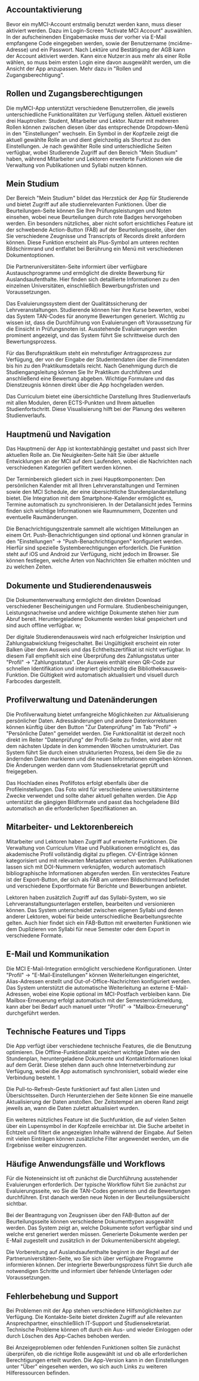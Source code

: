 ## Accountaktivierung  
Bevor ein myMCI-Account erstmalig benutzt werden kann, muss dieser aktiviert werden. Dazu im Login-Screen "Activate MCI Account" auswählen. In der aufscheinenden Eingabemaske muss der vorher via E-Mail empfangene Code eingegeben werden, sowie der Benutzername (mci4me-Adresse) und ein Passwort. Nach Lektüre und Bestätigung der AGB kann der Account aktiviert werden. Kann ein:e Nutzer:in aus mehr als einer Rolle wählen, so muss beim ersten Login eine davon ausgewählt werden, um die Ansicht der App anzupassen. Mehr dazu in "Rollen und Zugangsberechtigung".
## Rollen und Zugangsberechtigungen 

Die myMCI-App unterstützt verschiedene Benutzerrollen, die jeweils unterschiedliche Funktionalitäten zur Verfügung stellen. Aktuell existieren drei Hauptrollen: Student, Mitarbeiter und Lektor. Nutzer mit mehreren Rollen können zwischen diesen über das entsprechende Dropdown-Menü in den "Einstellungen" wechseln. Ein Symbol in der Kopfzeile zeigt die aktuell gewählte Rolle an und dient gleichzeitig als Shortcut zu den Einstellungen. Je nach gewählter Rolle sind unterschiedliche Seiten verfügbar, wobei Studierende Zugriff auf den Bereich "Mein Studium" haben, während Mitarbeiter und Lektoren erweiterte Funktionen wie die Verwaltung von Publikationen und Syllabi nutzen können.  
  
  
## Mein Studium  
Der Bereich "Mein Studium" bildet das Herzstück der App für Studierende und bietet Zugriff auf alle studienrelevanten Funktionen. Über die Beurteilungen-Seite können Sie Ihre Prüfungsleistungen und Noten einsehen, wobei neue Beurteilungen durch rote Badges hervorgehoben werden. Ein besonders nützliches, aber nicht sofort ersichtliches Feature ist der schwebende Action-Button (FAB) auf der Beurteilungsseite, über den Sie verschiedene Zeugnisse und Transcripts of Records direkt anfordern können. Diese Funktion erscheint als Plus-Symbol am unteren rechten Bildschirmrand und entfaltet bei Berührung ein Menü mit verschiedenen Dokumentoptionen.  
  
Die Partneruniversitäten-Seite informiert über verfügbare Austauschprogramme und ermöglicht die direkte Bewerbung für Auslandsaufenthalte. Hier finden sich detaillierte Informationen zu den einzelnen Universitäten, einschließlich Bewerbungsfristen und Voraussetzungen.  
  
Das Evaluierungssystem dient der Qualitätssicherung der Lehrveranstaltungen. Studierende können hier ihre Kurse bewerten, wobei das System TAN-Codes für anonyme Bewertungen generiert. Wichtig zu wissen ist, dass die Durchführung von Evaluierungen oft Voraussetzung für die Einsicht in Prüfungsnoten ist. Ausstehende Evaluierungen werden prominent angezeigt, und das System führt Sie schrittweise durch den Bewertungsprozess.  
  
Für das Berufspraktikum steht ein mehrstufiger Antragsprozess zur Verfügung, der von der Eingabe der Studentendaten über die Firmendaten bis hin zu den Praktikumsdetails reicht. Nach Genehmigung durch die Studiengangsleitung können Sie Ihr Praktikum durchführen und anschließend eine Bewertung abgeben. Wichtige Formulare und das Dienstzeugnis können direkt über die App hochgeladen werden.  
  
Das Curriculum bietet eine übersichtliche Darstellung Ihres Studienverlaufs mit allen Modulen, deren ECTS-Punkten und Ihrem aktuellen Studienfortschritt. Diese Visualisierung hilft bei der Planung des weiteren Studienverlaufs.  
  
  
## Hauptmenü und Navigation  
Das Hauptmenü der App ist kontextabhängig gestaltet und passt sich Ihrer aktuellen Rolle an. Die Neuigkeiten-Seite hält Sie über aktuelle Entwicklungen an der MCI auf dem Laufenden, wobei die Nachrichten nach verschiedenen Kategorien gefiltert werden können.  
  
Der Terminbereich gliedert sich in zwei Hauptkomponenten: Den persönlichen Kalender mit all Ihren Lehrveranstaltungen und Terminen sowie den MCI Schedule, der eine übersichtliche Stundenplandarstellung bietet. Die Integration mit dem Smartphone-Kalender ermöglicht es, Termine automatisch zu synchronisieren. In der Detailansicht jedes Termins finden sich wichtige Informationen wie Raumnummern, Dozenten und eventuelle Raumänderungen.  
  
Die Benachrichtigungszentrale sammelt alle wichtigen Mitteilungen an einem Ort. Push-Benachrichtigungen sind optional und können granular in den "Einstellungen" → "Push-Benachrichtigungen" konfiguriert werden. Hierfür sind spezielle Systemberechtigungen erforderlich. Die Funktion steht auf iOS und Android zur Verfügung, nicht jedoch im Browser. Sie können festlegen, welche Arten von Nachrichten Sie erhalten möchten und zu welchen Zeiten.  
  
  
## Dokumente und Studierendenausweis  
Die Dokumentenverwaltung ermöglicht den direkten Download verschiedener Bescheinigungen und Formulare. Studienbescheinigungen, Leistungsnachweise und andere wichtige Dokumente stehen hier zum Abruf bereit. Heruntergeladene Dokumente werden lokal gespeichert und sind auch offline verfügbar.  w;
  
Der digitale Studierendenausweis wird nach erfolgreicher Inskription und Zahlungsabwicklung freigeschaltet. Bei Ungültigkeit erscheint ein roter Balken über dem Ausweis und das Echtheitszertifikat ist nicht verfügbar. In diesem Fall empfiehlt sich eine Überprüfung des Zahlungsstatus unter "Profil" → "Zahlungsstatus". Der Ausweis enthält einen QR-Code zur schnellen Identifikation und integriert gleichzeitig die Bibliotheksausweis-Funktion. Die Gültigkeit wird automatisch aktualisiert und visuell durch Farbcodes dargestellt.  
  
  
## Profilverwaltung und Datenänderungen  
Die Profilverwaltung bietet umfangreiche Möglichkeiten zur Aktualisierung persönlicher Daten. Adressänderungen und andere Datenkorrekturen können künftig über den Button "Zur Datenprüfung" im Tab "Profil" → "Persönliche Daten" gemeldet werden. Die Funktionalität ist derzeit noch direkt im Reiter "Datenprüfung" der Profil-Seite zu finden, wird aber mit dem nächsten Update in den kommenden Wochen umstrukturiert. Das System führt Sie durch einen strukturierten Prozess, bei dem Sie die zu ändernden Daten markieren und die neuen Informationen eingeben können. Die Änderungen werden dann vom Studiensekretariat geprüft und freigegeben.  
  
Das Hochladen eines Profilfotos erfolgt ebenfalls über die Profileinstellungen. Das Foto wird für verschiedene universitätsinterne Zwecke verwendet und sollte daher aktuell gehalten werden. Die App unterstützt die gängigen Bildformate und passt das hochgeladene Bild automatisch an die erforderlichen Spezifikationen an.  
  
  
## Mitarbeiter- und Lektorenbereich  
Mitarbeiter und Lektoren haben Zugriff auf erweiterte Funktionen. Die Verwaltung von Curriculum Vitae und Publikationen ermöglicht es, das akademische Profil vollständig digital zu pflegen. CV-Einträge können kategorisiert und mit relevanten Metadaten versehen werden. Publikationen lassen sich mit DOI-Nummern verknüpfen, wodurch automatisch bibliographische Informationen abgerufen werden. Ein verstecktes Feature ist der Export-Button, der sich als FAB am unteren Bildschirmrand befindet und verschiedene Exportformate für Berichte und Bewerbungen anbietet.  
  
Lektoren haben zusätzlich Zugriff auf das Syllabi-System, wo sie Lehrveranstaltungsunterlagen erstellen, bearbeiten und versionieren können. Das System unterscheidet zwischen eigenen Syllabi und denen anderer Lektoren, wobei für beide unterschiedliche Bearbeitungsrechte gelten. Auch hier findet sich ein FAB-Button mit erweiterten Funktionen wie dem Duplizieren von Syllabi für neue Semester oder dem Export in verschiedene Formate.  
  
  
## E-Mail und Kommunikation  
Die MCI E-Mail-Integration ermöglicht verschiedene Konfigurationen. Unter "Profil" → "E-Mail-Einstellungen" können Weiterleitungen eingerichtet, Alias-Adressen erstellt und Out-of-Office-Nachrichten konfiguriert werden. Das System unterstützt die automatische Weiterleitung an externe E-Mail-Adressen, wobei eine Kopie optional im MCI-Postfach verbleiben kann. Die Mailbox-Erneuerung erfolgt automatisch mit der Semesterrückmeldung, kann aber bei Bedarf auch manuell unter "Profil" → "Mailbox-Erneuerung" durchgeführt werden.  
  
  
## Technische Features und Tipps  
Die App verfügt über verschiedene technische Features, die die Benutzung optimieren. Die Offline-Funktionalität speichert wichtige Daten wie den Stundenplan, heruntergeladene Dokumente und Kontaktinformationen lokal auf dem Gerät. Diese stehen dann auch ohne Internetverbindung zur Verfügung, wobei die App automatisch synchronisiert, sobald wieder eine Verbindung besteht.  1
  
Die Pull-to-Refresh-Geste funktioniert auf fast allen Listen und Übersichtsseiten. Durch Herunterziehen der Seite können Sie eine manuelle Aktualisierung der Daten anstoßen. Der Zeitstempel am oberen Rand zeigt jeweils an, wann die Daten zuletzt aktualisiert wurden.  
  
Ein weiteres nützliches Feature ist die Suchfunktion, die auf vielen Seiten über ein Lupensymbol in der Kopfzeile erreichbar ist. Die Suche arbeitet in Echtzeit und filtert die angezeigten Inhalte während der Eingabe. Auf Seiten mit vielen Einträgen können zusätzliche Filter angewendet werden, um die Ergebnisse weiter einzugrenzen.  
  
  
## Häufige Anwendungsfälle und Workflows  
Für die Noteneinsicht ist oft zunächst die Durchführung ausstehender Evaluierungen erforderlich. Der typische Workflow führt Sie zunächst zur Evaluierungsseite, wo Sie die TAN-Codes generieren und die Bewertungen durchführen. Erst danach werden neue Noten in der Beurteilungsübersicht sichtbar.  
  
Bei der Beantragung von Zeugnissen über den FAB-Button auf der Beurteilungsseite können verschiedene Dokumenttypen ausgewählt werden. Das System zeigt an, welche Dokumente sofort verfügbar sind und welche erst generiert werden müssen. Generierte Dokumente werden per E-Mail zugestellt und zusätzlich in der Dokumentenübersicht abgelegt.  
  
Die Vorbereitung auf Auslandsaufenthalte beginnt in der Regel auf der Partneruniversitäten-Seite, wo Sie sich über verfügbare Programme informieren können. Der integrierte Bewerbungsprozess führt Sie durch alle notwendigen Schritte und informiert über fehlende Unterlagen oder Voraussetzungen.  
  
  
## Fehlerbehebung und Support  
Bei Problemen mit der App stehen verschiedene Hilfsmöglichkeiten zur Verfügung. Die Kontakte-Seite bietet direkten Zugriff auf alle relevanten Ansprechpartner, einschließlich IT-Support und Studiensekretariat. Technische Probleme können oft durch ein Aus- und wieder Einloggen oder durch Löschen des App-Caches behoben werden.  
  
Bei Anzeigeproblemen oder fehlenden Funktionen sollten Sie zunächst überprüfen, ob die richtige Rolle ausgewählt ist und ob alle erforderlichen Berechtigungen erteilt wurden. Die App-Version kann in den Einstellungen unter "Über" eingesehen werden, wo sich auch Links zu weiteren Hilferessourcen befinden.